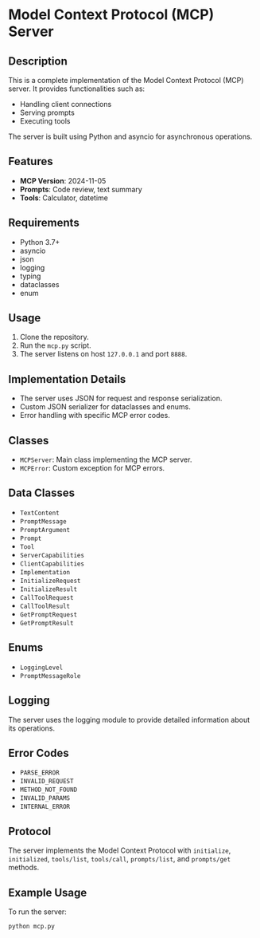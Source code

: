 # Model Context Protocol (MCP) Server

## Description

This is a complete implementation of the Model Context Protocol (MCP) server. It provides functionalities such as:

*   Handling client connections
*   Serving prompts
*   Executing tools

The server is built using Python and asyncio for asynchronous operations.

## Features

*   **MCP Version**: 2024-11-05
*   **Prompts**: Code review, text summary
*   **Tools**: Calculator, datetime

## Requirements

*   Python 3.7+
*   asyncio
*   json
*   logging
*   typing
*   dataclasses
*   enum

## Usage

1.  Clone the repository.
2.  Run the `mcp.py` script.
3.  The server listens on host `127.0.0.1` and port `8888`.

## Implementation Details

*   The server uses JSON for request and response serialization.
*   Custom JSON serializer for dataclasses and enums.
*   Error handling with specific MCP error codes.

## Classes

*   `MCPServer`: Main class implementing the MCP server.
*   `MCPError`: Custom exception for MCP errors.

## Data Classes

*   `TextContent`
*   `PromptMessage`
*   `PromptArgument`
*   `Prompt`
*   `Tool`
*   `ServerCapabilities`
*   `ClientCapabilities`
*   `Implementation`
*   `InitializeRequest`
*   `InitializeResult`
*   `CallToolRequest`
*   `CallToolResult`
*   `GetPromptRequest`
*   `GetPromptResult`

## Enums

*   `LoggingLevel`
*   `PromptMessageRole`

## Logging

The server uses the logging module to provide detailed information about its operations.

## Error Codes

*   `PARSE_ERROR`
*   `INVALID_REQUEST`
*   `METHOD_NOT_FOUND`
*   `INVALID_PARAMS`
*   `INTERNAL_ERROR`

## Protocol

The server implements the Model Context Protocol with `initialize`, `initialized`, `tools/list`, `tools/call`, `prompts/list`, and `prompts/get` methods.

## Example Usage

To run the server:

```bash
python mcp.py
```
